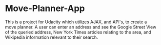 # Move-Planner-App
This is a project for Udacity which utilizes AJAX, and API's, to create a move planner. A user can enter an address and see the Google Street View of the queried address, New York Times articles relating to the area, and Wikipedia information relevant to their search.

